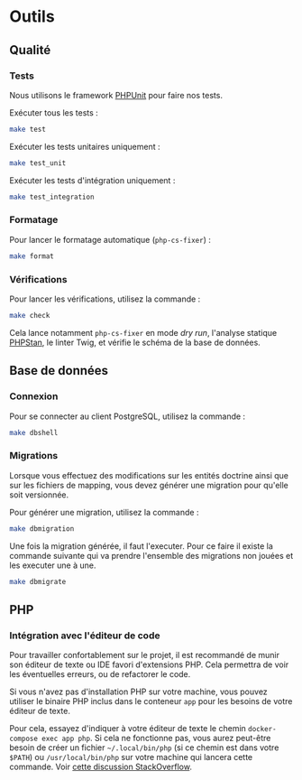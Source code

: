 # Outils

## Qualité

### Tests

Nous utilisons le framework [PHPUnit](https://phpunit.de/) pour faire nos tests.

Exécuter tous les tests :

```bash
make test
```

Exécuter les tests unitaires uniquement :

```bash
make test_unit
```

Exécuter les tests d'intégration uniquement :

```bash
make test_integration
```

### Formatage

Pour lancer le formatage automatique (`php-cs-fixer`) :

```bash
make format
```

### Vérifications

Pour lancer les vérifications, utilisez la commande :

```bash
make check
```

Cela lance notamment `php-cs-fixer` en mode _dry run_, l'analyse statique [PHPStan](https://phpstan.org/), le linter Twig, et vérifie le schéma de la base de données.

## Base de données

### Connexion

Pour se connecter au client PostgreSQL, utilisez la commande :

```bash
make dbshell
```

### Migrations

Lorsque vous effectuez des modifications sur les entités doctrine ainsi que sur les fichiers de mapping, vous devez générer une migration pour qu'elle soit versionnée.

Pour générer une migration, utilisez la commande :

```bash
make dbmigration
```

Une fois la migration générée, il faut l'executer. Pour ce faire il existe la commande suivante qui va prendre l'ensemble des migrations non jouées et les executer une à une.

```bash
make dbmigrate
```

## PHP

### Intégration avec l'éditeur de code

Pour travailler confortablement sur le projet, il est recommandé de munir son éditeur de texte ou IDE favori d'extensions PHP. Cela permettra de voir les éventuelles erreurs, ou de refactorer le code.

Si vous n'avez pas d'installation PHP sur votre machine, vous pouvez utiliser le binaire PHP inclus dans le conteneur `app` pour les besoins de votre éditeur de texte.

Pour cela, essayez d'indiquer à votre éditeur de texte le chemin `docker-compose exec app php`. Si cela ne fonctionne pas, vous aurez peut-être besoin de créer un fichier `~/.local/bin/php` (si ce chemin est dans votre `$PATH`) ou `/usr/local/bin/php` sur votre machine qui lancera cette commande. Voir [cette discussion StackOverflow](https://stackoverflow.com/questions/53501925/visualstudio-code-php-executablepath-in-docker).
